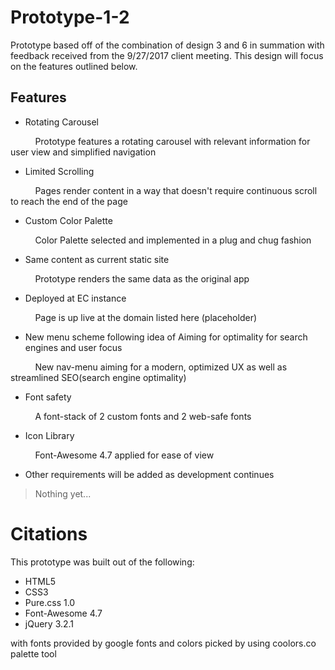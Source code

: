 # Prototype-1-2

Prototype based off of the combination of design 3 and 6 in summation with feedback received from the 9/27/2017 client meeting. This design will focus on the features outlined below.


## Features

- Rotating Carousel

&nbsp; &nbsp; &nbsp; &nbsp; &nbsp; Prototype features a rotating carousel with relevant information for user view and simplified navigation

- Limited Scrolling

&nbsp; &nbsp; &nbsp; &nbsp; &nbsp; Pages render content in a way that doesn't require continuous scroll to reach the end of the page

- Custom Color Palette

&nbsp; &nbsp; &nbsp; &nbsp; &nbsp; Color Palette selected and implemented in a plug and chug fashion

- Same content as current static site

&nbsp; &nbsp; &nbsp; &nbsp; &nbsp; Prototype  renders the same data as the original app

- Deployed at EC instance

&nbsp; &nbsp; &nbsp; &nbsp; &nbsp; Page is up live at the domain listed here (placeholder)

- New menu scheme following idea of Aiming for optimality for search engines and user focus

&nbsp; &nbsp; &nbsp; &nbsp; &nbsp; New nav-menu aiming for a modern, optimized UX as well as streamlined SEO(search engine optimality)

- Font safety

&nbsp; &nbsp; &nbsp; &nbsp; &nbsp; A font-stack of 2 custom fonts and 2 web-safe fonts

- Icon Library

&nbsp; &nbsp; &nbsp; &nbsp; &nbsp; Font-Awesome 4.7 applied for ease of view

- Other requirements will be added as development continues

> Nothing yet...

# Citations

This prototype was built out of the following:

- HTML5
- CSS3
- Pure.css 1.0
- Font-Awesome 4.7
- jQuery 3.2.1

with fonts provided by google fonts and colors picked by using coolors.co palette tool
